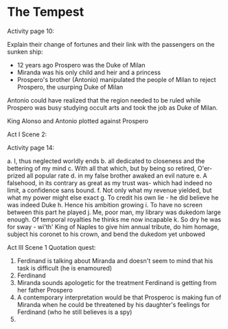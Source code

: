 
# The Tempest 

Activity page 10:

Explain their change of fortunes and their link with the passengers on the sunken ship:

* 12 years ago Prospero was the Duke of Milan
* Miranda was his only child and heir and a princess
* Prospero's brother (Antonio) manipulated the people of Milan to reject Prospero, the usurping Duke of Milan

Antonio could have realized that the region needed to be ruled while Prospero was busy studying occult arts and took the job as Duke of Milan. 

King Alonso and Antonio plotted against Prospero

Act I Scene 2:

Activity page 14:

a. I, thus neglected worldly ends
b. all dedicated to closeness and the bettering of my mind
c. With all that which, but by being so retired, O'er-prized all popular rate
d. in my false brother awaked an evil nature
e. A falsehood, in its contrary as great as my trust was- which had indeed no limit, a confidence sans bound.
f. Not only what my revenue yielded, but what my power might else exact
g. To credit his own lie - he did believe he was indeed Duke
h. Hence his ambition growing
i. To have no screen between this part he played
j. Me, poor man, my library was dukedom large enough. Of temporal royalties he thinks me now incapable
k. So dry he was for sway - wi'th' King of Naples to give him annual tribute, do him homage, subject his coronet to his crown, and bend the dukedom yet unbowed

Act III Scene 1 Quotation quest:

1. Ferdinand is talking about Miranda and doesn't seem to mind that his task is difficult (he is enamoured)
2. Ferdinand
3. Miranda sounds apologetic for the treatment Ferdinand is getting from her father Prospero
4. A contemporary interpretation would be that Prosperoc is making fun of Miranda when he could be threatened by his daughter's feelings for Ferdinand (who he still believes is a spy)
5. 

<!--stackedit_data:
eyJoaXN0b3J5IjpbLTg2ODg2NTk2MSwxODExNjA0NTQ3LC0yMD
czMzY3MTYsMTUwNjI2NjY0OCwtNTcyODE0ODI2LC0xNjMyMDQ4
ODY3LC0xNTAxNjEzMjgwLC01Njg5MDA2NDBdfQ==
-->